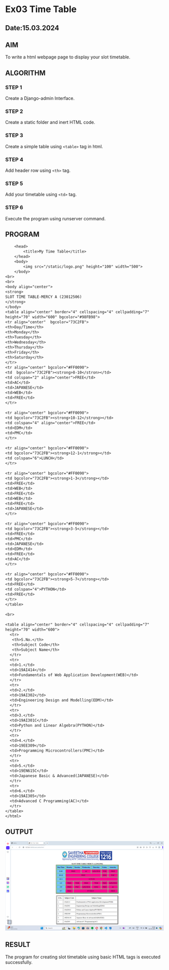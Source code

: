 # Ex03 Time Table
## Date:15.03.2024

## AIM
To write a html webpage page to display your slot timetable.

## ALGORITHM
### STEP 1
Create a Django-admin Interface.

### STEP 2
Create a static folder and inert HTML code.

### STEP 3
Create a simple table using ```<table>``` tag in html.

### STEP 4
Add header row using ```<th>``` tag.

### STEP 5
Add your timetable using ```<td>``` tag.

### STEP 6
Execute the program using runserver command.

## PROGRAM
```<html>
    <head>
        <title>My Time Table</title>
    </head>
    <body>
        <img src="/static/logo.png" height="100" width="500">
    </body>
<br> 
<br> 
<body align="center">
<strong>
SLOT TIME TABLE-MERCY A (23012506)
</strong>
</body>
<table align="center" border="4" cellspacing="4" cellpadding="7" height="70" width="600" bgcolor="#98FB98">
<tr align="center"  bgcolor="73C2FB">
<th>Day/Time</th>
<th>Monday</th>
<th>Tuesday</th>
<th>Wednesday</th>
<th>Thursday</th>
<th>Friday</th>
<th>Saturday</th>
</tr>
<tr align="center" bgcolor="#FF0090">
<td  bgcolor="73C2FB"><strong>8-10</stron></td>
<td colspan="2" align="center">FREE</td>
<td>AC</td>
<td>JAPANESE</td>
<td>WEB</td>
<td>FREE</td>
</tr>

<tr align="center" bgcolor="#FF0090">
<td bgcolor="73C2FB"><strong>10-12</strong></td>
<td colspan="4" align="center">FREE</td>
<td>EDM</td>
<td>PMC</td>
</tr>

<tr align="center" bgcolor="#FF0090">
<td bgcolor="73C2FB"><strong>12-1</strong></td>
<td colspan="6">LUNCH</td>
</tr>

<tr align="center" bgcolor="#FF0090">
<td bgcolor="73C2FB"><strong>1-3</strong></td>
<td>FREE</td>
<td>WEB</td>
<td>FREE</td>
<td>WEB</td>
<td>FREE</td>
<td>JAPANESE</td>
</tr>

<tr align="center" bgcolor="#FF0090">
<td bgcolor="73C2FB"><strong>3-5</strong></td>
<td>FREE</td>
<td>PMC</td>
<td>JAPANESE</td>
<td>EDM</td>
<td>FREE</td>
<td>AC</td>
</tr>

<tr align="center" bgcolor="#FF0090">
<td bgcolor="73C2FB"><strong>5-7</strong></td>
<td>FREE</td>
<td colspan="4">PYTHON</td>
<td>FREE</td>
</tr>
</table>

<br>

<table align="center" border="4" cellspacing="4" cellpadding="7" height="70" width="600">
  <tr>
   <th>S.No.</th>
   <th>Subject Code</th>
   <th>Subject Name</th>
  </tr>
  <tr>
  <td>1.</td>
  <td>19AI414</td>
  <td>Fundamentals of Web Application Development(WEB)</td>
  </tr>
  <tr>
  <td>2.</td>
  <td>19AI302</td>
  <td>Engineering Design and Modelling(EDM)</td>
  </tr>
  <tr>
  <td>3.</td>
  <td>19AI301C</td>
  <td>Python and Linear Algebra(PYTHON)</td>
  </tr>
  <tr>
  <td>4.</td>
  <td>19EE309</td>
  <td>Programming Microcontrollers(PMC)</td>
  </tr>
  <tr>
  <td>5.</td>
  <td>19EN615C</td>
  <td>Japanese Basic & Advanced(JAPANESE)</td>
  </tr>
  <tr>
  <td>6.</td>
  <td>19AI305</td>
  <td>Advanced C Programming(AC)</td>
  </tr>
</table>
</html>

```

## OUTPUT

![alt text](<Screenshot 2024-03-16 094621.png>)

## RESULT
The program for creating slot timetable using basic HTML tags is executed successfully.
